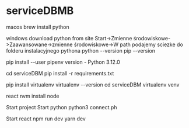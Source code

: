 # serviceDBMB
macos
brew install python

windows
download python from site
Start->Zmienne środowiskowe->Zaawansowane->zmienne środowiskowe->W path podajemy sciezke do folderu instalacyjnego pythona
python --version
pip --version

pip install --user pipenv
version - Python 3.12.0

cd serviceDBM
pip install -r requirements.txt

pip install virtualenv
virtualenv --version
cd serviceDBM
virtualenv venv

react 
nvm install node


Start project
Start python
python3 connect.ph

Start react
npm run dev 
yarn dev